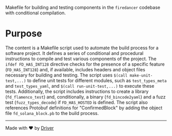 <!--------------------------------------------------------------------------------->
<!-- IMPORTANT: This file is auto-generated by Driver (https://driver.ai). -------->
<!-- Manual edits may be overwritten on future commits. --------------------------->
<!--------------------------------------------------------------------------------->

Makefile for building and testing components in the `firedancer` codebase with conditional compilation.

# Purpose
The content is a Makefile script used to automate the build process for a software project. It defines a series of conditional and procedural instructions to compile and test various components of the project. The `ifdef FD_HAS_INT128` directive checks for the presence of a specific feature (`FD_HAS_INT128`) and, if available, includes headers and object files necessary for building and testing. The script uses `$(call make-unit-test,...)` to define unit tests for different modules, such as `test_types_meta` and `test_types_yaml`, and `$(call run-unit-test,...)` to execute these tests. Additionally, the script includes instructions to create a library (`fd_flamenco_test`) and, conditionally, a binary (`fd_bincode2yaml`) and a fuzz test (`fuzz_types_decode`) if `FD_HAS_HOSTED` is defined. The script also references Protobuf definitions for "ConfirmedBlock" by adding the object file `fd_solana_block.pb` to the build process.

---
Made with ❤️ by [Driver](https://www.driver.ai/)